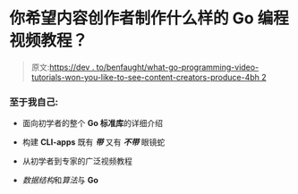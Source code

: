 # 你希望内容创作者制作什么样的 Go 编程视频教程？

> 原文:[https://dev . to/benfaught/what-go-programming-video-tutorials-won-you-like-to-see-content-creators-produce-4bh 2](https://dev.to/benfaught/what-go-programming-video-tutorials-would-you-like-to-see-content-creators-produce-4bh2)

### 至于我自己:

*   面向初学者的整个 **Go 标准库**的详细介绍

*   构建 **CLI-apps** 既有 ***带*** 又有 ***不带*** 眼镜蛇

*   从初学者到专家的广泛视频教程

*   *数据结构*和*算法*与 **Go**